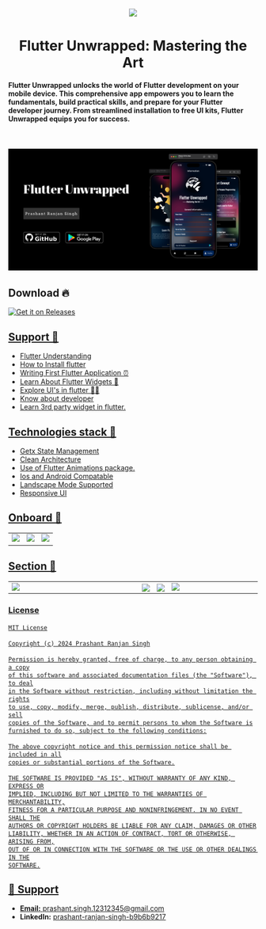 <div align="center">
</br>
<img src="https://raw.githubusercontent.com/Prashant-ranjan-singh-123/flutter-Unwrapped/master/assets/images/logo_no_bg.png" width="200" />

</div>

<h1 align="center">Flutter Unwrapped: Mastering the Art </h1>
<h4 align="left">Flutter Unwrapped unlocks the world of Flutter development on your mobile device. This comprehensive app empowers you to learn the fundamentals, build practical skills, and prepare for your Flutter developer journey.  From streamlined installation to free UI kits, Flutter Unwrapped equips you for success. </h4>

</br>

<div align="center">
</br>
<img src="https://raw.githubusercontent.com/Prashant-ranjan-singh-123/flutter-Unwrapped/master/readme_image/preview.png"/>

</div>

## Download 🔥
[<img src="https://raw.githubusercontent.com/flocke/andOTP/master/assets/badges/get-it-on-github.png" alt="Get it on Releases" height="80">](https://github.com/Prashant-ranjan-singh-123/flutter-Unwrapped/releases/download/apk-02/app-release.apk)
<a href="https://apt.izzysoft.de/fdroid/index/apk/ru.aleshin.timeplanner" target="_blank">

## Support 📱
- Flutter Understanding
- How to Install flutter
- Writing First Flutter Application ⏰
- Learn About Flutter Widgets 📐
- Explore UI's in flutter 🖤🤍
- Know about developer
- Learn 3rd party widget in flutter.


## Technologies stack 🚀
- Getx State Management
- Clean Architecture
- Use of Flutter Animations package.
- Ios and Android Compatable
- Landscape Mode Supported
- Responsive UI

## Onboard 📸
<table>
  <tr>
    <td><img src="https://raw.githubusercontent.com/Prashant-ranjan-singh-123/flutter-Unwrapped/master/readme_image/1.png" width="333dp"></td>
    <td><img src="https://raw.githubusercontent.com/Prashant-ranjan-singh-123/flutter-Unwrapped/master/readme_image/2.png" width="333dp"></td>
    <td><img src="https://raw.githubusercontent.com/Prashant-ranjan-singh-123/flutter-Unwrapped/master/readme_image/3.png" width="333dp"></td>
 </table>

## Section 📸
<table>
  <tr>
    <td valign="top"><img src="https://raw.githubusercontent.com/Prashant-ranjan-singh-123/flutter-Unwrapped/master/readme_image/4.png" align="left" width="249dp"></td>
    <td valign="top"><img src="https://raw.githubusercontent.com/Prashant-ranjan-singh-123/flutter-Unwrapped/master/readme_image/5.png" align="center" width="249dp"></td>
    <td valign="top"><img src="https://raw.githubusercontent.com/Prashant-ranjan-singh-123/flutter-Unwrapped/master/readme_image/6.png" align="center" width="249dp"></td>
    <td valign="top"><img src="https://raw.githubusercontent.com/Prashant-ranjan-singh-123/flutter-Unwrapped/master/readme_image/7.png" align="right" width="249dp"></td>
 </table>

### License

```
MIT License

Copyright (c) 2024 Prashant Ranjan Singh

Permission is hereby granted, free of charge, to any person obtaining a copy
of this software and associated documentation files (the "Software"), to deal
in the Software without restriction, including without limitation the rights
to use, copy, modify, merge, publish, distribute, sublicense, and/or sell
copies of the Software, and to permit persons to whom the Software is
furnished to do so, subject to the following conditions:

The above copyright notice and this permission notice shall be included in all
copies or substantial portions of the Software.

THE SOFTWARE IS PROVIDED "AS IS", WITHOUT WARRANTY OF ANY KIND, EXPRESS OR
IMPLIED, INCLUDING BUT NOT LIMITED TO THE WARRANTIES OF MERCHANTABILITY,
FITNESS FOR A PARTICULAR PURPOSE AND NONINFRINGEMENT. IN NO EVENT SHALL THE
AUTHORS OR COPYRIGHT HOLDERS BE LIABLE FOR ANY CLAIM, DAMAGES OR OTHER
LIABILITY, WHETHER IN AN ACTION OF CONTRACT, TORT OR OTHERWISE, ARISING FROM,
OUT OF OR IN CONNECTION WITH THE SOFTWARE OR THE USE OR OTHER DEALINGS IN THE
SOFTWARE.
```

## 🙋 Support

- **Email:** [prashant.singh.12312345@gmail.com](https://mail.google.com/mail/u/?authuser=prashant.singh.12312345@gmail.com)
- **LinkedIn:** [prashant-ranjan-singh-b9b6b9217](https://www.linkedin.com/in/prashant-ranjan-singh-b9b6b9217/)
